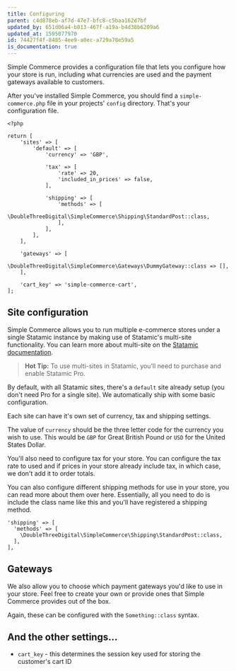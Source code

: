 ```yaml
---
title: Configuring
parent: c4d878eb-af7d-47e7-bfc8-c5baa162d7bf
updated_by: 651d06a4-b013-467f-a19a-b4d38b6209a6
updated_at: 1595077970
id: 74427f4f-8485-4ee9-a0ec-a729a78e59a5
is_documentation: true
---
```

Simple Commerce provides a configuration file that lets you configure how your store is run, including what currencies are used and the payment gateways available to customers.

After you've installed Simple Commerce, you should find a `simple-commerce.php` file in your projects' `config` directory. That's your configuration file.

```
<?php

return [
    'sites' => [
        'default' => [
            'currency' => 'GBP',

            'tax' => [
                'rate' => 20,
                'included_in_prices' => false,
            ],

            'shipping' => [
                'methods' => [
                    \DoubleThreeDigital\SimpleCommerce\Shipping\StandardPost::class,
                ],
            ],
        ],
    ],

    'gateways' => [
        \DoubleThreeDigital\SimpleCommerce\Gateways\DummyGateway::class => [],
    ],

    'cart_key' => 'simple-commerce-cart',
];
```

## Site configuration
Simple Commerce allows you to run multiple e-commerce stores under a single Statamic instance by making use of Statamic's multi-site functionality. You can learn more about multi-site on the [Statamic documentation](https://statamic.dev/multi-site#content).

> **Hot Tip:** To use multi-sites in Statamic, you'll need to purchase and enable Statamic Pro.

By default, with all Statamic sites, there's a `default` site already setup (you don't need Pro for a single site). We automatically ship with some basic configuration.

Each site can have it's own set of currency, tax and shipping settings.

The value of `currency` should be the three letter code for the currency you wish to use. This would be `GBP` for Great British Pound or `USD` for the United States Dollar.

You'll also need to configure tax for your store. You can configure the tax rate to used and if prices in your store already include tax, in which case, we don't add it to order totals.

You can also configure different shipping methods for use in your store, you can read more about them over here. Essentially, all you need to do is include the class name like this and you'll have registered a shipping method.

```
'shipping' => [
  'methods' => [
    \DoubleThreeDigital\SimpleCommerce\Shipping\StandardPost::class,
  ],
],
```

## Gateways
We also allow you to choose which payment gateways you'd like to use in your store. Feel free to create your own or provide ones that Simple Commerce provides out of the box.

Again, these can be configured with the `Something::class` syntax.

## And the other settings...

* `cart_key` - this determines the session key used for storing the customer's cart ID